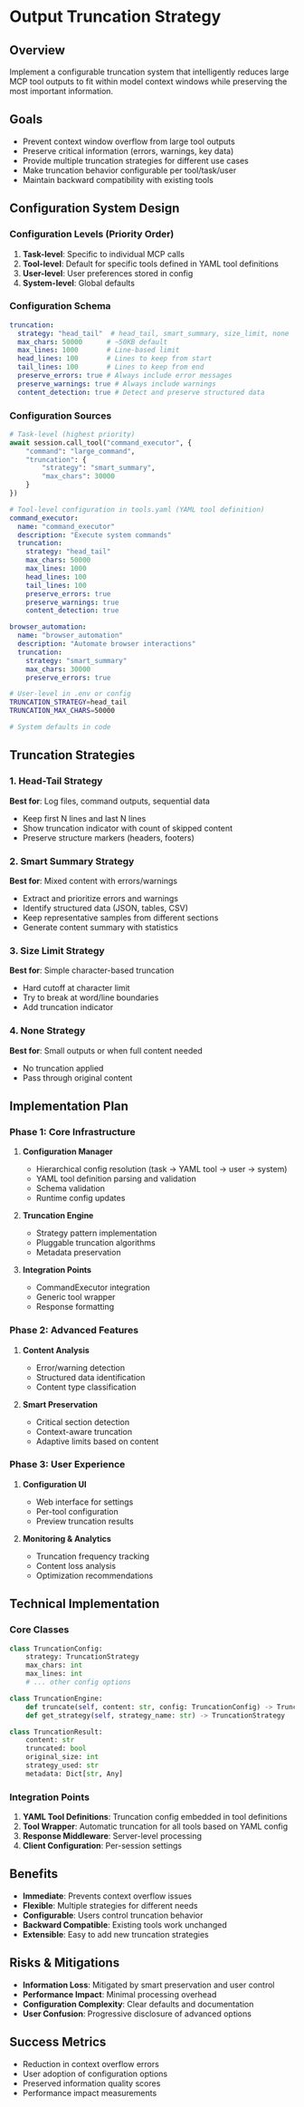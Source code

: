 # Output Truncation Strategy

## Overview
Implement a configurable truncation system that intelligently reduces large MCP tool outputs to fit within model context windows while preserving the most important information.

## Goals
- Prevent context window overflow from large tool outputs
- Preserve critical information (errors, warnings, key data)
- Provide multiple truncation strategies for different use cases
- Make truncation behavior configurable per tool/task/user
- Maintain backward compatibility with existing tools

## Configuration System Design

### Configuration Levels (Priority Order)
1. **Task-level**: Specific to individual MCP calls
2. **Tool-level**: Default for specific tools defined in YAML tool definitions
3. **User-level**: User preferences stored in config
4. **System-level**: Global defaults

### Configuration Schema
```yaml
truncation:
  strategy: "head_tail"  # head_tail, smart_summary, size_limit, none
  max_chars: 50000      # ~50KB default
  max_lines: 1000       # Line-based limit
  head_lines: 100       # Lines to keep from start
  tail_lines: 100       # Lines to keep from end
  preserve_errors: true # Always include error messages
  preserve_warnings: true # Always include warnings
  content_detection: true # Detect and preserve structured data
```

### Configuration Sources
```python
# Task-level (highest priority)
await session.call_tool("command_executor", {
    "command": "large_command",
    "truncation": {
        "strategy": "smart_summary",
        "max_chars": 30000
    }
})
```

```yaml
# Tool-level configuration in tools.yaml (YAML tool definition)
command_executor:
  name: "command_executor"
  description: "Execute system commands"
  truncation:
    strategy: "head_tail"
    max_chars: 50000
    max_lines: 1000
    head_lines: 100
    tail_lines: 100
    preserve_errors: true
    preserve_warnings: true
    content_detection: true

browser_automation:
  name: "browser_automation"
  description: "Automate browser interactions"
  truncation:
    strategy: "smart_summary"
    max_chars: 30000
    preserve_errors: true
```

```bash
# User-level in .env or config
TRUNCATION_STRATEGY=head_tail
TRUNCATION_MAX_CHARS=50000

# System defaults in code
```

## Truncation Strategies

### 1. Head-Tail Strategy
**Best for**: Log files, command outputs, sequential data
- Keep first N lines and last N lines
- Show truncation indicator with count of skipped content
- Preserve structure markers (headers, footers)

### 2. Smart Summary Strategy
**Best for**: Mixed content with errors/warnings
- Extract and prioritize errors and warnings
- Identify structured data (JSON, tables, CSV)
- Keep representative samples from different sections
- Generate content summary with statistics

### 3. Size Limit Strategy
**Best for**: Simple character-based truncation
- Hard cutoff at character limit
- Try to break at word/line boundaries
- Add truncation indicator

### 4. None Strategy
**Best for**: Small outputs or when full content needed
- No truncation applied
- Pass through original content

## Implementation Plan

### Phase 1: Core Infrastructure
1. **Configuration Manager**
   - Hierarchical config resolution (task → YAML tool → user → system)
   - YAML tool definition parsing and validation
   - Schema validation
   - Runtime config updates

2. **Truncation Engine**
   - Strategy pattern implementation
   - Pluggable truncation algorithms
   - Metadata preservation

3. **Integration Points**
   - CommandExecutor integration
   - Generic tool wrapper
   - Response formatting

### Phase 2: Advanced Features
1. **Content Analysis**
   - Error/warning detection
   - Structured data identification
   - Content type classification

2. **Smart Preservation**
   - Critical section detection
   - Context-aware truncation
   - Adaptive limits based on content

### Phase 3: User Experience
1. **Configuration UI**
   - Web interface for settings
   - Per-tool configuration
   - Preview truncation results

2. **Monitoring & Analytics**
   - Truncation frequency tracking
   - Content loss analysis
   - Optimization recommendations

## Technical Implementation

### Core Classes
```python
class TruncationConfig:
    strategy: TruncationStrategy
    max_chars: int
    max_lines: int
    # ... other config options

class TruncationEngine:
    def truncate(self, content: str, config: TruncationConfig) -> TruncationResult
    def get_strategy(self, strategy_name: str) -> TruncationStrategy

class TruncationResult:
    content: str
    truncated: bool
    original_size: int
    strategy_used: str
    metadata: Dict[str, Any]
```

### Integration Points
1. **YAML Tool Definitions**: Truncation config embedded in tool definitions
2. **Tool Wrapper**: Automatic truncation for all tools based on YAML config
3. **Response Middleware**: Server-level processing
4. **Client Configuration**: Per-session settings

## Benefits
- **Immediate**: Prevents context overflow issues
- **Flexible**: Multiple strategies for different needs
- **Configurable**: Users control truncation behavior
- **Backward Compatible**: Existing tools work unchanged
- **Extensible**: Easy to add new truncation strategies

## Risks & Mitigations
- **Information Loss**: Mitigated by smart preservation and user control
- **Performance Impact**: Minimal processing overhead
- **Configuration Complexity**: Clear defaults and documentation
- **User Confusion**: Progressive disclosure of advanced options

## Success Metrics
- Reduction in context overflow errors
- User adoption of configuration options
- Preserved information quality scores
- Performance impact measurements
